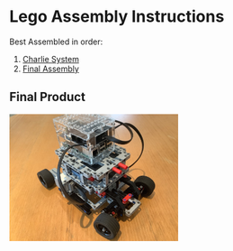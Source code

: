 # Lego Assembly Instructions

Best Assembled in order:

1. [Charlie System](https://github.com/jfrancis71/ros2_brickpi3/blob/main/brickpi3_charlie/lego_assembly/system.md)
4. [Final Assembly](./final_assembly.md)

## Final Product

<img src=../images/final_assembly/step_11.jpg width=300>
